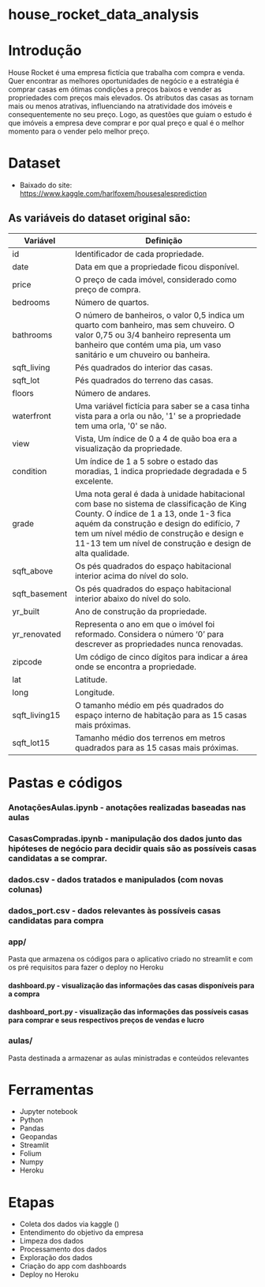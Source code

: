 # house_rocket_data_analysis

#  Introdução
House Rocket é uma empresa fictícia que trabalha com compra e venda. Quer encontrar as melhores oportunidades de negócio e a estratégia é comprar casas em ótimas condições a preços baixos e vender as propriedades com preços mais elevados. Os atributos das casas as tornam mais ou menos atrativas, influenciando na atratividade dos imóveis e consequentemente no seu preço.
Logo, as questões que guiam o estudo é que imóveis a empresa deve comprar e por qual preço e qual é o melhor momento para o vender pelo melhor preço.

#  Dataset

 * Baixado do site: https://www.kaggle.com/harlfoxem/housesalesprediction<br>
 
## As variáveis do dataset original são:

Variável | Definição
------------ | -------------
|id | Identificador de cada propriedade.|
|date | Data em que a propriedade ficou disponível.|
|price | O preço de cada imóvel, considerado como preço de compra.|
|bedrooms | Número de quartos.|
|bathrooms | O número de banheiros, o valor 0,5 indica um quarto com banheiro, mas sem chuveiro. O valor 0,75 ou 3/4 banheiro representa um banheiro que contém uma pia, um vaso sanitário e um chuveiro ou banheira.|
|sqft_living | Pés quadrados do interior das casas.|
|sqft_lot | Pés quadrados do terreno das casas.|
|floors | Número de andares.|
|waterfront | Uma variável fictícia para saber se a casa tinha vista para a orla ou não, '1' se a propriedade tem uma orla, '0' se não.|
|view | Vista, Um índice de 0 a 4 de quão boa era a visualização da propriedade.|
|condition | Um índice de 1 a 5 sobre o estado das moradias, 1 indica propriedade degradada e 5 excelente.|
|grade | Uma nota geral é dada à unidade habitacional com base no sistema de classificação de King County. O índice de 1 a 13, onde 1-3 fica aquém da construção e design do edifício, 7 tem um nível médio de construção e design e 11-13 tem um nível de construção e design de alta qualidade.|
|sqft_above | Os pés quadrados do espaço habitacional interior acima do nível do solo.|
|sqft_basement | Os pés quadrados do espaço habitacional interior abaixo do nível do solo.|
|yr_built | Ano de construção da propriedade.|
|yr_renovated | Representa o ano em que o imóvel foi reformado. Considera o número ‘0’ para descrever as propriedades nunca renovadas.|
|zipcode | Um código de cinco dígitos para indicar a área onde se encontra a propriedade.|
|lat | Latitude.|
|long | Longitude.|
|sqft_living15 | O tamanho médio em pés quadrados do espaço interno de habitação para as 15 casas mais próximas.|
|sqft_lot15 | Tamanho médio dos terrenos em metros quadrados para as 15 casas mais próximas.|

# Pastas e códigos

### AnotaçõesAulas.ipynb - anotações realizadas baseadas nas aulas

### CasasCompradas.ipynb - manipulação dos dados junto das hipóteses de negócio para decidir quais são as possíveis casas candidatas a se comprar.

### dados.csv - dados tratados e manipulados (com novas colunas)

### dados_port.csv - dados relevantes às possíveis casas candidatas para compra

### app/
Pasta que armazena os códigos para o aplicativo criado no streamlit e com os pré requisitos para fazer o deploy no Heroku
#### dashboard.py - visualização das informações das casas disponíveis para a compra
#### dashboard_port.py - visualização das informações das possíveis casas para comprar e seus respectivos preços de vendas e lucro

### aulas/
Pasta destinada a armazenar as aulas ministradas e conteúdos relevantes

#  Ferramentas

   * Jupyter notebook
   * Python
   * Pandas
   * Geopandas
   * Streamlit
   * Folium
   * Numpy
   * Heroku

# Etapas

   * Coleta dos dados via kaggle ()
   * Entendimento do objetivo da empresa
   * Limpeza dos dados
   * Processamento dos dados
   * Exploração dos dados
   * Criação do app com dashboards
   * Deploy no Heroku
 
